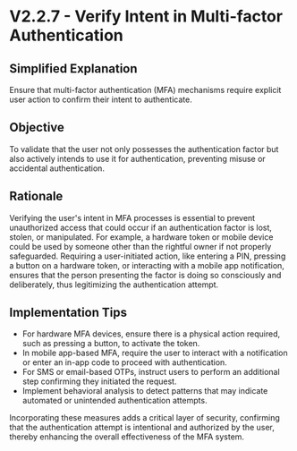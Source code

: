 # V2.2.7 - Verify Intent in Multi-factor Authentication

## Simplified Explanation

Ensure that multi-factor authentication (MFA) mechanisms require explicit user action to confirm their intent to authenticate.

## Objective

To validate that the user not only possesses the authentication factor but also actively intends to use it for authentication, preventing misuse or accidental authentication.

## Rationale

Verifying the user's intent in MFA processes is essential to prevent unauthorized access that could occur if an authentication factor is lost, stolen, or manipulated. For example, a hardware token or mobile device could be used by someone other than the rightful owner if not properly safeguarded. Requiring a user-initiated action, like entering a PIN, pressing a button on a hardware token, or interacting with a mobile app notification, ensures that the person presenting the factor is doing so consciously and deliberately, thus legitimizing the authentication attempt.

## Implementation Tips

- For hardware MFA devices, ensure there is a physical action required, such as pressing a button, to activate the token.
- In mobile app-based MFA, require the user to interact with a notification or enter an in-app code to proceed with authentication.
- For SMS or email-based OTPs, instruct users to perform an additional step confirming they initiated the request.
- Implement behavioral analysis to detect patterns that may indicate automated or unintended authentication attempts.

Incorporating these measures adds a critical layer of security, confirming that the authentication attempt is intentional and authorized by the user, thereby enhancing the overall effectiveness of the MFA system.
